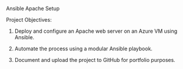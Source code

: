 Ansible Apache Setup

Project Objectives:

1. Deploy and configure an Apache web server on an Azure VM using Ansible.

2. Automate the process using a modular Ansible playbook.
   
3. Document and upload the project to GitHub for portfolio purposes.
